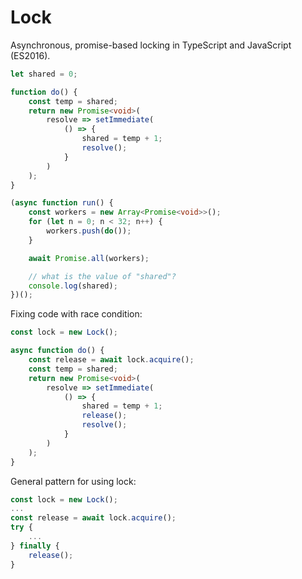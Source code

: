 # Lock
Asynchronous, promise-based locking in TypeScript and JavaScript (ES2016).

```ts
let shared = 0;

function do() {
    const temp = shared;
    return new Promise<void>(
        resolve => setImmediate(
            () => {
                shared = temp + 1;
                resolve();
            }
        )
    );
}

(async function run() {
    const workers = new Array<Promise<void>>();
    for (let n = 0; n < 32; n++) {
        workers.push(do());
    }

    await Promise.all(workers);

    // what is the value of "shared"?
    console.log(shared);
})();
```

Fixing code with race condition:
```ts
const lock = new Lock();

async function do() {
    const release = await lock.acquire();
    const temp = shared;
    return new Promise<void>(
        resolve => setImmediate(
            () => {
                shared = temp + 1;
                release();
                resolve();
            }
        )
    );
}
```

General pattern for using lock:
```ts
const lock = new Lock();
...
const release = await lock.acquire();
try {
    ...
} finally {
    release();
}
```
